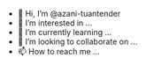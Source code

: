 - 👋 Hi, I’m @azani-tuantender
- 👀 I’m interested in ...
- 🌱 I’m currently learning ...
- 💞️ I’m looking to collaborate on ...
- 📫 How to reach me ...

<!---
azani-tuantender/azani-tuantender is a ✨ special ✨ repository because its `README.md` (this file) appears on your GitHub profile.
You can click the Preview link to take a look at your changes.
--->
